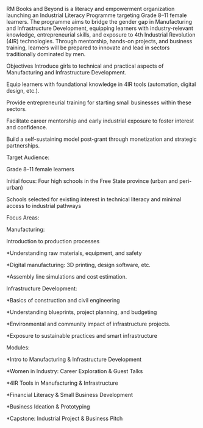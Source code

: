 RM Books and Beyond is a literacy and empowerment organization launching an Industrial Literacy Programme targeting Grade 8–11 female learners. The programme aims to bridge the gender gap in Manufacturing and Infrastructure Development, equipping learners with industry-relevant knowledge, entrepreneurial skills, and exposure to 4th Industrial Revolution (4IR) technologies. Through mentorship, hands-on projects, and business training, learners will be prepared to innovate and lead in sectors traditionally dominated by men.

Objectives
Introduce girls to technical and practical aspects of Manufacturing and Infrastructure Development.

Equip learners with foundational knowledge in 4IR tools (automation, digital design, etc.).

Provide entrepreneurial training for starting small businesses within these sectors.

Facilitate career mentorship and early industrial exposure to foster interest and confidence.

Build a self-sustaining model post-grant through monetization and strategic partnerships.

Target Audience:

Grade 8–11 female learners

Initial focus: Four high schools in the Free State province (urban and peri-urban)

Schools selected for existing interest in technical literacy and minimal access to industrial pathways

Focus Areas:

Manufacturing:

Introduction to production processes

*Understanding raw materials, equipment, and safety

*Digital manufacturing: 3D printing, design software, etc.

*Assembly line simulations and cost estimation.

Infrastructure Development:

*Basics of construction and civil engineering

*Understanding blueprints, project planning, and budgeting

*Environmental and community impact of infrastructure projects.

*Exposure to sustainable practices and smart infrastructure

Modules:

*Intro to Manufacturing & Infrastructure Development

*Women in Industry: Career Exploration & Guest Talks

*4IR Tools in Manufacturing & Infrastructure

*Financial Literacy & Small Business Development

*Business Ideation & Prototyping

*Capstone: Industrial Project & Business Pitch
